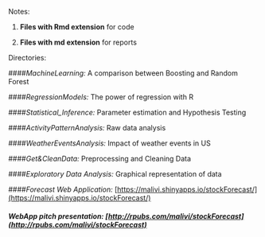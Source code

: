 Notes:

1. **Files with Rmd extension** for code

2. **Files with md extension** for reports

Directories:

####*MachineLearning:* A comparison between Boosting and Random Forest

####*RegressionModels:* The power of regression with R

####*Statistical_Inference:* Parameter estimation and Hypothesis Testing

####*ActivityPatternAnalysis:* Raw data analysis

####*WeatherEventsAnalysis:* Impact of weather events in US

####*Get&CleanData:* Preprocessing and Cleaning Data

####*Exploratory Data Analysis:* Graphical representation of data

####*Forecast Web Application:* [https://malivi.shinyapps.io/stockForecast/](https://malivi.shinyapps.io/stockForecast/)

##### WebApp pitch presentation: [http://rpubs.com/malivi/stockForecast](http://rpubs.com/malivi/stockForecast)
